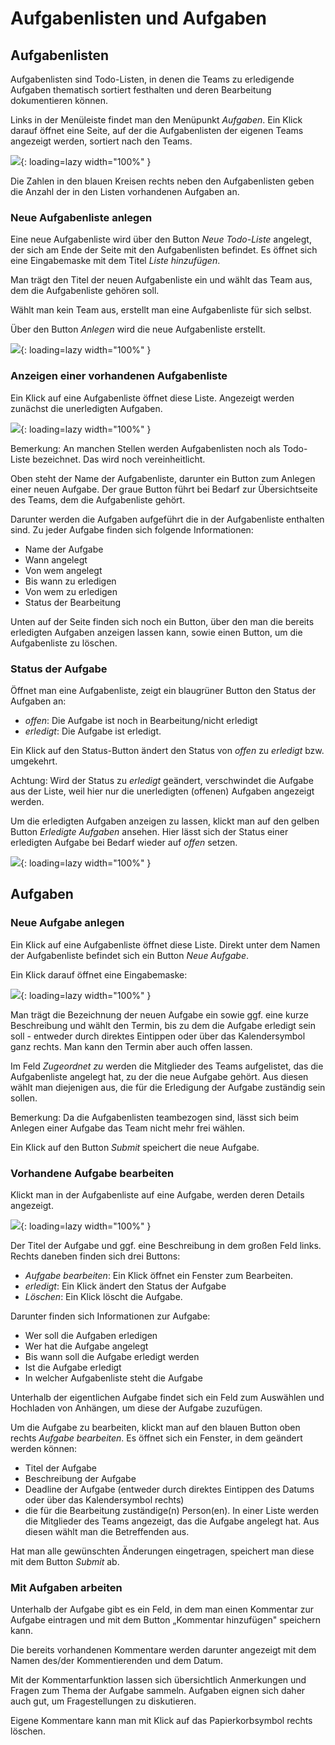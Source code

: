 # Aufgabenlisten und Aufgaben

## Aufgabenlisten

Aufgabenlisten sind Todo-Listen, in denen die Teams zu erledigende
Aufgaben thematisch sortiert festhalten und deren Bearbeitung
dokumentieren können.

Links in der Menüleiste findet man den Menüpunkt *Aufgaben*. Ein Klick
darauf öffnet eine Seite, auf der die Aufgabenlisten der eigenen Teams
angezeigt werden, sortiert nach den Teams.

![](attachments/Anleitung_Aufg_1.png){: loading=lazy width="100%" }

Die Zahlen in den blauen Kreisen rechts neben den Aufgabenlisten geben
die Anzahl der in den Listen vorhandenen Aufgaben an.

### Neue Aufgabenliste anlegen

Eine neue Aufgabenliste wird über den Button *Neue Todo-Liste* angelegt,
der sich am Ende der Seite mit den Aufgabenlisten befindet. Es öffnet
sich eine Eingabemaske mit dem Titel *Liste hinzufügen*.

Man trägt den Titel der neuen Aufgabenliste ein und wählt das Team aus,
dem die Aufgabenliste gehören soll.

Wählt man kein Team aus, erstellt man eine Aufgabenliste für sich
selbst.

Über den Button *Anlegen* wird die neue Aufgabenliste erstellt.


![](attachments/Anleitung_Aufg_2.png){: loading=lazy width="100%" }

### Anzeigen einer vorhandenen Aufgabenliste

Ein Klick auf eine Aufgabenliste öffnet diese Liste. Angezeigt werden
zunächst die unerledigten Aufgaben.

![](attachments/Anleitung_Aufg_3.png){: loading=lazy width="100%" }

Bemerkung: An manchen Stellen werden Aufgabenlisten noch als Todo-Liste
bezeichnet. Das wird noch vereinheitlicht.

Oben steht der Name der Aufgabenliste, darunter ein Button zum Anlegen
einer neuen Aufgabe. Der graue Button führt bei Bedarf zur
Übersichtseite des Teams, dem die Aufgabenliste gehört.

Darunter werden die Aufgaben aufgeführt die in der Aufgabenliste
enthalten sind. Zu jeder Aufgabe finden sich folgende Informationen:

- Name der Aufgabe
- Wann angelegt
- Von wem angelegt
- Bis wann zu erledigen
- Von wem zu erledigen
- Status der Bearbeitung

Unten auf der Seite finden sich noch ein Button, über den man die
bereits erledigten Aufgaben anzeigen lassen kann, sowie einen Button, um
die Aufgabenliste zu löschen.

### Status der Aufgabe

Öffnet man eine Aufgabenliste, zeigt ein blaugrüner Button den Status
der Aufgaben an:

- *offen*: Die Aufgabe ist noch in Bearbeitung/nicht erledigt
- *erledigt*: Die Aufgabe ist erledigt.

Ein Klick auf den Status-Button ändert den Status von *offen* zu
*erledigt* bzw. umgekehrt.

Achtung: Wird der Status zu *erledigt* geändert, verschwindet die
Aufgabe aus der Liste, weil hier nur die unerledigten (offenen) Aufgaben
angezeigt werden.

Um die erledigten Aufgaben anzeigen zu lassen, klickt man auf den gelben
Button *Erledigte Aufgaben* ansehen. Hier lässt sich der Status einer
erledigten Aufgabe bei Bedarf wieder auf *offen* setzen.

![](attachments/Anleitung_Aufg_4.png){: loading=lazy width="100%" }

## Aufgaben

### Neue Aufgabe anlegen

Ein Klick auf eine Aufgabenliste öffnet diese Liste. Direkt unter dem
Namen der Aufgabenliste befindet sich ein Button *Neue Aufgabe*.

Ein Klick darauf öffnet eine Eingabemaske:

![](attachments/Anleitung_Aufg_6.png){: loading=lazy width="100%" }

Man trägt die Bezeichnung der neuen Aufgabe ein sowie ggf. eine kurze
Beschreibung und wählt den Termin, bis zu dem die Aufgabe erledigt sein
soll - entweder durch direktes Eintippen oder über das Kalendersymbol
ganz rechts. Man kann den Termin aber auch offen lassen.

Im Feld *Zugeordnet zu* werden die Mitglieder des Teams aufgelistet, das
die Aufgabenliste angelegt hat, zu der die neue Aufgabe gehört. Aus
diesen wählt man diejenigen aus, die für die Erledigung der Aufgabe
zuständig sein sollen.

Bemerkung: Da die Aufgabenlisten teambezogen sind, lässt sich beim
Anlegen einer Aufgabe das Team nicht mehr frei wählen.

Ein Klick auf den Button *Submit* speichert die neue Aufgabe.

### Vorhandene Aufgabe bearbeiten

Klickt man in der Aufgabenliste auf eine Aufgabe, werden deren Details
angezeigt.

![](attachments/Anleitung_Aufg_7.png){: loading=lazy width="100%" }

Der Titel der Aufgabe und ggf. eine Beschreibung in dem großen Feld
links. Rechts daneben finden sich drei Buttons:

- *Aufgabe bearbeiten*: Ein Klick öffnet ein Fenster zum Bearbeiten.
- *erledigt*: Ein Klick ändert den Status der Aufgabe
- *Löschen*: Ein Klick löscht die Aufgabe.

Darunter finden sich Informationen zur Aufgabe:

- Wer soll die Aufgaben erledigen
- Wer hat die Aufgabe angelegt
- Bis wann soll die Aufgabe erledigt werden
- Ist die Aufgabe erledigt
- In welcher Aufgabenliste steht die Aufgabe

Unterhalb der eigentlichen Aufgabe findet sich ein Feld zum Auswählen
und Hochladen von Anhängen, um diese der Aufgabe zuzufügen.

Um die Aufgabe zu bearbeiten, klickt man auf den blauen Button oben
rechts *Aufgabe bearbeiten*. Es öffnet sich ein Fenster, in dem geändert
werden können:

- Titel der Aufgabe
- Beschreibung der Aufgabe
- Deadline der Aufgabe (entweder durch direktes Eintippen des Datums
oder über das Kalendersymbol rechts)
- die für die Bearbeitung zuständige(n) Person(en). In einer Liste
werden die Mitglieder des Teams angezeigt, das die Aufgabe angelegt hat.
Aus diesen wählt man die Betreffenden aus.

Hat man alle gewünschten Änderungen eingetragen, speichert man diese mit
dem Button *Submit* ab.

### Mit Aufgaben arbeiten

Unterhalb der Aufgabe gibt es ein Feld, in dem man einen Kommentar zur
Aufgabe eintragen und mit dem Button „Kommentar hinzufügen" speichern
kann.

Die bereits vorhandenen Kommentare werden darunter angezeigt mit dem
Namen des/der Kommentierenden und dem Datum.

Mit der Kommentarfunktion lassen sich übersichtlich Anmerkungen und
Fragen zum Thema der Aufgabe sammeln. Aufgaben eignen sich daher auch
gut, um Fragestellungen zu diskutieren.

Eigene Kommentare kann man mit Klick auf das Papierkorbsymbol rechts
löschen.
